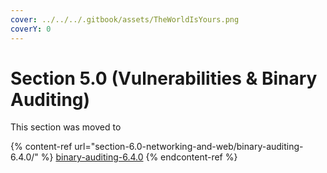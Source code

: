 ```yaml
---
cover: ../../../.gitbook/assets/TheWorldIsYours.png
coverY: 0
---
```


# Section 5.0 (Vulnerabilities & Binary Auditing)

This section was moved to&#x20;

{% content-ref url="section-6.0-networking-and-web/binary-auditing-6.4.0/" %}
[binary-auditing-6.4.0](section-6.0-networking-and-web/binary-auditing-6.4.0/)
{% endcontent-ref %}
